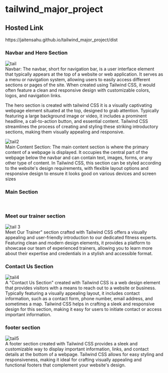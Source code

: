 # tailwind_major_project
<h2>Hosted Link</h2>
https://jaitensahu.github.io/tailwind_major_project/dist

<h3>Navbar and Hero Section</h3>

![tail](https://github.com/jaitensahu/tailwind_major_project/assets/127736781/07fafa24-3061-49fc-93fb-0c5764b42ff1)
<br>
Navbar: The navbar, short for navigation bar, is a user interface element that typically appears at the top of a website or web application. It serves as a menu or navigation system, allowing users to easily access different sections or pages of the site. When created using Tailwind CSS, it would often feature a clean and responsive design with customizable colors, logos, and navigation links.

The hero section is created with tailwind CSS it is a visually captivating webpage element situated at the top, designed to grab attention. Typically featuring a large background image or video, it includes a prominent headline, a call-to-action button, and essential content. Tailwind CSS streamlines the process of creating and styling these striking introductory sections, making them visually appealing and responsive.

![tail2](https://github.com/jaitensahu/tailwind_major_project/assets/127736781/40e80c78-a493-465e-b53e-3bb4e5211478)
<br>
Main Content Section: The main content section is where the primary content of a webpage is displayed. It occupies the central part of the webpage below the navbar and can contain text, images, forms, or any other type of content. In Tailwind CSS, this section can be styled according to the website's design requirements, with flexible layout options and responsive design to ensure it looks good on various devices and screen sizes
<br>
<h3> Main Section</h3>
<br>
<h3>Meet our trainer section</h3>

![tail 3](https://github.com/jaitensahu/tailwind_major_project/assets/127736781/bbdca4be-f029-4811-94e6-816640d8131a)
<br>
Meet Our Trainer" section crafted with Tailwind CSS offers a visually appealing and user-friendly introduction to our dedicated fitness experts. Featuring clean and modern design elements, it provides a platform to showcase our team of experienced trainers, allowing you to learn more about their expertise and credentials in a stylish and accessible format.
<br>
<h3>Contact Us Section</h3>

![tail4](https://github.com/jaitensahu/tailwind_major_project/assets/127736781/9433a462-c86b-4b2d-9511-4760e4c2d7a5)
<br>
A "Contact Us Section" created with Tailwind CSS is a web design element that provides visitors with a means to reach out to a website or business. Typically featuring a visually appealing layout, it includes contact information, such as a contact form, phone number, email address, and sometimes a map. Tailwind CSS helps in crafting a sleek and responsive design for this section, making it easy for users to initiate contact or access important information.
<br>
<h3>footer section</h3>

![tail5](https://github.com/jaitensahu/tailwind_major_project/assets/127736781/f1242ebc-88d3-4eb6-bf52-0846b5a544fa)
<br>
A footer section created with Tailwind CSS provides a sleek and customizable way to display important information, links, and contact details at the bottom of a webpage. Tailwind CSS allows for easy styling and responsiveness, making it ideal for crafting visually appealing and functional footers that complement your website's design.
<br>
